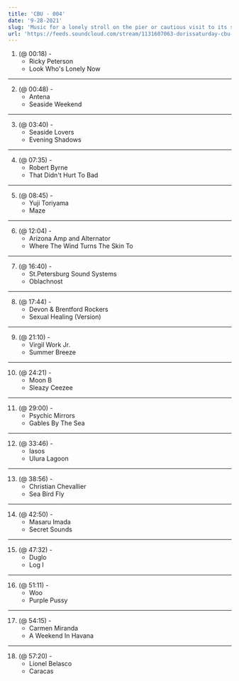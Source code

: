 ```yaml
---
title: 'CBU - 004'
date: '9-28-2021'
slug: 'Music for a lonely stroll on the pier or cautious visit to its seedy underside after dark'
url: 'https://feeds.soundcloud.com/stream/1131607063-dorissaturday-cbu-004.mp3'
---
```



1. (@ 00:18) -
    - Ricky Peterson 
    - Look Who's Lonely Now
---
2. (@ 00:48) -
    - Antena 
    - Seaside Weekend
---
3. (@ 03:40) -
    - Seaside Lovers
    - Evening Shadows
---
4. (@ 07:35) -
    - Robert Byrne
    - That Didn't Hurt To Bad
---
5. (@ 08:45) -
    - Yuji Toriyama
    - Maze
---
6. (@ 12:04) -
    - Arizona Amp and Alternator
    - Where The Wind Turns The Skin To
---
7. (@ 16:40) -
    - St.Petersburg Sound Systems
    - Oblachnost
---
8. (@ 17:44) -
    - Devon & Brentford Rockers
    - Sexual Healing (Version)
---
9. (@ 21:10) -
    - Virgil Work Jr. 
    - Summer Breeze
---
10. (@ 24:21) -
    - Moon B
    - Sleazy Ceezee
---
11. (@ 29:00) -
    - Psychic Mirrors
    - Gables By The Sea
---
12. (@ 33:46) -
    - Iasos
    - Ulura Lagoon
---
13. (@ 38:56) -
    - Christian Chevallier
    - Sea Bird Fly
---
14. (@ 42:50) -
    - Masaru Imada
    - Secret Sounds
---
15. (@ 47:32) -
    - Duglo
    - Log I
---
16. (@ 51:11) -
    - Woo
    - Purple Pussy
---
17. (@ 54:15) -
    - Carmen Miranda
    - A Weekend In Havana
---
18. (@ 57:20) -
    - Lionel Belasco
    - Caracas



